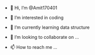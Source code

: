 - 👋 Hi, I’m @Amit170401
- 👀 I’m interested in coding
- 🌱 I’m currently learning data structure
- 💞️ I’m looking to collaborate on ...

- 📫 How to reach me ...

<!---
Amit170401/Amit170401 is a ✨ special ✨ repository because its `README.md` (this file) appears on your GitHub profile.
You can click the Preview link to take a look at your changes.
--->
